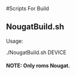 #Scripts For Build

## NougatBuild.sh
Usage:

  ./NougatBuild.sh DEVICE

#### NOTE: Only roms Nougat.
